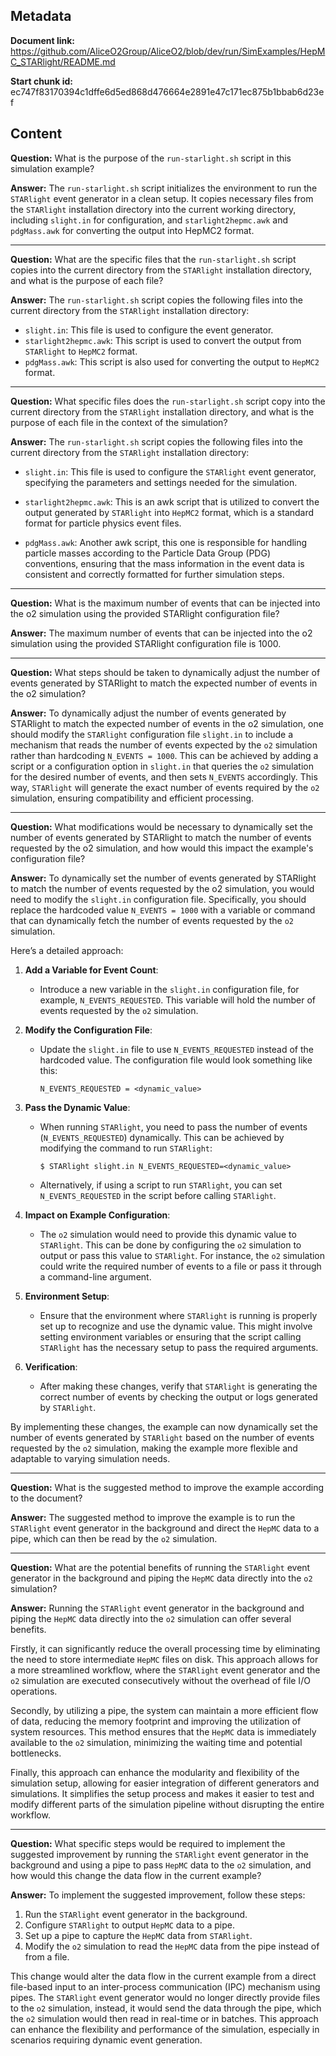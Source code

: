 ## Metadata

**Document link:** https://github.com/AliceO2Group/AliceO2/blob/dev/run/SimExamples/HepMC_STARlight/README.md

**Start chunk id:** ec747f83170394c1dffe6d5ed868d476664e2891e47c171ec875b1bbab6d23ef

## Content

**Question:** What is the purpose of the `run-starlight.sh` script in this simulation example?

**Answer:** The `run-starlight.sh` script initializes the environment to run the `STARlight` event generator in a clean setup. It copies necessary files from the `STARlight` installation directory into the current working directory, including `slight.in` for configuration, and `starlight2hepmc.awk` and `pdgMass.awk` for converting the output into HepMC2 format.

---

**Question:** What are the specific files that the `run-starlight.sh` script copies into the current directory from the `STARlight` installation directory, and what is the purpose of each file?

**Answer:** The `run-starlight.sh` script copies the following files into the current directory from the `STARlight` installation directory:

- `slight.in`: This file is used to configure the event generator.
- `starlight2hepmc.awk`: This script is used to convert the output from `STARlight` to `HepMC2` format.
- `pdgMass.awk`: This script is also used for converting the output to `HepMC2` format.

---

**Question:** What specific files does the `run-starlight.sh` script copy into the current directory from the `STARlight` installation directory, and what is the purpose of each file in the context of the simulation?

**Answer:** The `run-starlight.sh` script copies the following files into the current directory from the `STARlight` installation directory:

- `slight.in`: This file is used to configure the `STARlight` event generator, specifying the parameters and settings needed for the simulation.

- `starlight2hepmc.awk`: This is an awk script that is utilized to convert the output generated by `STARlight` into `HepMC2` format, which is a standard format for particle physics event files.

- `pdgMass.awk`: Another awk script, this one is responsible for handling particle masses according to the Particle Data Group (PDG) conventions, ensuring that the mass information in the event data is consistent and correctly formatted for further simulation steps.

---

**Question:** What is the maximum number of events that can be injected into the o2 simulation using the provided STARlight configuration file?

**Answer:** The maximum number of events that can be injected into the o2 simulation using the provided STARlight configuration file is 1000.

---

**Question:** What steps should be taken to dynamically adjust the number of events generated by STARlight to match the expected number of events in the o2 simulation?

**Answer:** To dynamically adjust the number of events generated by STARlight to match the expected number of events in the o2 simulation, one should modify the `STARlight` configuration file `slight.in` to include a mechanism that reads the number of events expected by the `o2` simulation rather than hardcoding `N_EVENTS = 1000`. This can be achieved by adding a script or a configuration option in `slight.in` that queries the `o2` simulation for the desired number of events, and then sets `N_EVENTS` accordingly. This way, `STARlight` will generate the exact number of events required by the `o2` simulation, ensuring compatibility and efficient processing.

---

**Question:** What modifications would be necessary to dynamically set the number of events generated by STARlight to match the number of events requested by the o2 simulation, and how would this impact the example's configuration file?

**Answer:** To dynamically set the number of events generated by STARlight to match the number of events requested by the o2 simulation, you would need to modify the `slight.in` configuration file. Specifically, you should replace the hardcoded value `N_EVENTS = 1000` with a variable or command that can dynamically fetch the number of events requested by the `o2` simulation.

Here’s a detailed approach:

1. **Add a Variable for Event Count**:
   - Introduce a new variable in the `slight.in` configuration file, for example, `N_EVENTS_REQUESTED`. This variable will hold the number of events requested by the `o2` simulation.

2. **Modify the Configuration File**:
   - Update the `slight.in` file to use `N_EVENTS_REQUESTED` instead of the hardcoded value. The configuration file would look something like this:
     ```
     N_EVENTS_REQUESTED = <dynamic_value>
     ```

3. **Pass the Dynamic Value**:
   - When running `STARlight`, you need to pass the number of events (`N_EVENTS_REQUESTED`) dynamically. This can be achieved by modifying the command to run `STARlight`:
     ```
     $ STARlight slight.in N_EVENTS_REQUESTED=<dynamic_value>
     ```
   - Alternatively, if using a script to run `STARlight`, you can set `N_EVENTS_REQUESTED` in the script before calling `STARlight`.

4. **Impact on Example Configuration**:
   - The `o2` simulation would need to provide this dynamic value to `STARlight`. This can be done by configuring the `o2` simulation to output or pass this value to `STARlight`. For instance, the `o2` simulation could write the required number of events to a file or pass it through a command-line argument.

5. **Environment Setup**:
   - Ensure that the environment where `STARlight` is running is properly set up to recognize and use the dynamic value. This might involve setting environment variables or ensuring that the script calling `STARlight` has the necessary setup to pass the required arguments.

6. **Verification**:
   - After making these changes, verify that `STARlight` is generating the correct number of events by checking the output or logs generated by `STARlight`.

By implementing these changes, the example can now dynamically set the number of events generated by `STARlight` based on the number of events requested by the `o2` simulation, making the example more flexible and adaptable to varying simulation needs.

---

**Question:** What is the suggested method to improve the example according to the document?

**Answer:** The suggested method to improve the example is to run the `STARlight` event generator in the background and direct the `HepMC` data to a pipe, which can then be read by the `o2` simulation.

---

**Question:** What are the potential benefits of running the `STARlight` event generator in the background and piping the `HepMC` data directly into the `o2` simulation?

**Answer:** Running the `STARlight` event generator in the background and piping the `HepMC` data directly into the `o2` simulation can offer several benefits. 

Firstly, it can significantly reduce the overall processing time by eliminating the need to store intermediate `HepMC` files on disk. This approach allows for a more streamlined workflow, where the `STARlight` event generator and the `o2` simulation are executed consecutively without the overhead of file I/O operations.

Secondly, by utilizing a pipe, the system can maintain a more efficient flow of data, reducing the memory footprint and improving the utilization of system resources. This method ensures that the `HepMC` data is immediately available to the `o2` simulation, minimizing the waiting time and potential bottlenecks.

Finally, this approach can enhance the modularity and flexibility of the simulation setup, allowing for easier integration of different generators and simulations. It simplifies the setup process and makes it easier to test and modify different parts of the simulation pipeline without disrupting the entire workflow.

---

**Question:** What specific steps would be required to implement the suggested improvement by running the `STARlight` event generator in the background and using a pipe to pass `HepMC` data to the `o2` simulation, and how would this change the data flow in the current example?

**Answer:** To implement the suggested improvement, follow these steps:

1. Run the `STARlight` event generator in the background.
2. Configure `STARlight` to output `HepMC` data to a pipe.
3. Set up a pipe to capture the `HepMC` data from `STARlight`.
4. Modify the `o2` simulation to read the `HepMC` data from the pipe instead of from a file.

This change would alter the data flow in the current example from a direct file-based input to an inter-process communication (IPC) mechanism using pipes. The `STARlight` event generator would no longer directly provide files to the `o2` simulation, instead, it would send the data through the pipe, which the `o2` simulation would then read in real-time or in batches. This approach can enhance the flexibility and performance of the simulation, especially in scenarios requiring dynamic event generation.